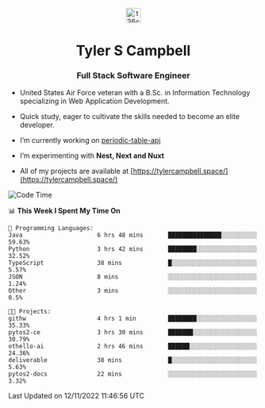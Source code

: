 <p align="center">
<a href="https://www.linkedin.com/in/t36campbell" target="blank"><img align="center" src="https://ik.imagekit.io/t36campbell/Portfolio/linkedin.png.original_m8bbGgPh6.png" alt="t36campbell" height="30" width="30" /></a>
</p>
<h1 align="center">Tyler S Campbell</h1>
<h3 align="center">Full Stack Software Engineer</h3>

* United States Air Force veteran with a B.Sc. in Information Technology specializing in Web Application Development. 

* Quick study, eager to cultivate the skills needed to become an elite developer.

* I’m currently working on [periodic-table-api](https://github.com/t36campbell/periodic-table-api)

* I’m experimenting with **Nest, Next and Nuxt**

* All of my projects are available at [https://tylercampbell.space/](https://tylercampbell.space/)

<!--START_SECTION:waka-->
![Code Time](http://img.shields.io/badge/Code%20Time-1%2C985%20hrs%2044%20mins-blue)

📊 **This Week I Spent My Time On** 

```text
💬 Programming Languages: 
Java                     6 hrs 48 mins       ███████████████░░░░░░░░░░   59.63% 
Python                   3 hrs 42 mins       ████████░░░░░░░░░░░░░░░░░   32.52% 
TypeScript               38 mins             █░░░░░░░░░░░░░░░░░░░░░░░░   5.57% 
JSON                     8 mins              ░░░░░░░░░░░░░░░░░░░░░░░░░   1.24% 
Other                    3 mins              ░░░░░░░░░░░░░░░░░░░░░░░░░   0.5%

🐱‍💻 Projects: 
githw                    4 hrs 1 min         ████████░░░░░░░░░░░░░░░░░   35.33% 
pytos2-ce                3 hrs 30 mins       ███████░░░░░░░░░░░░░░░░░░   30.79% 
othello-ai               2 hrs 46 mins       ██████░░░░░░░░░░░░░░░░░░░   24.36% 
deliverable              38 mins             █░░░░░░░░░░░░░░░░░░░░░░░░   5.63% 
pytos2-docs              22 mins             ░░░░░░░░░░░░░░░░░░░░░░░░░   3.32%

```


 Last Updated on 12/11/2022 11:46:56 UTC
<!--END_SECTION:waka-->
